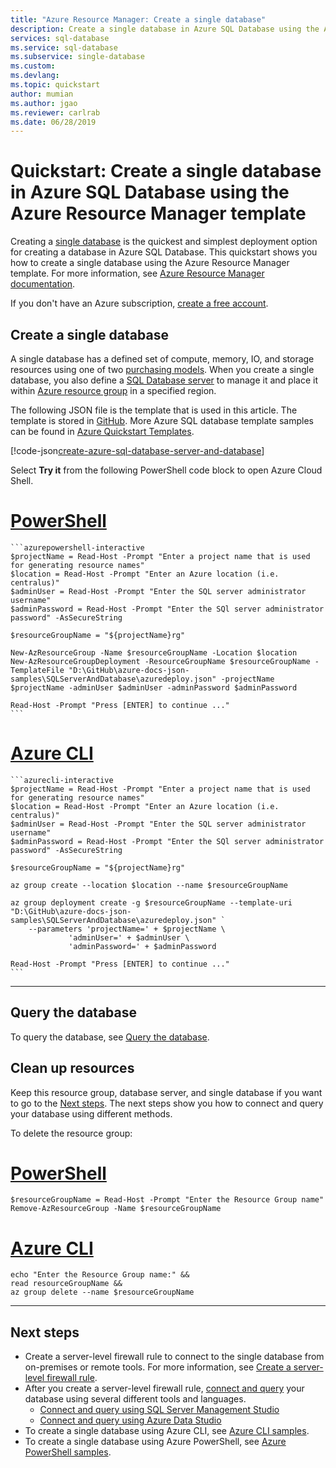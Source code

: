 ```yaml
---
title: "Azure Resource Manager: Create a single database"
description: Create a single database in Azure SQL Database using the Azure Resource Manager template.
services: sql-database
ms.service: sql-database
ms.subservice: single-database
ms.custom:
ms.devlang:
ms.topic: quickstart
author: mumian
ms.author: jgao
ms.reviewer: carlrab
ms.date: 06/28/2019
---
```


# Quickstart: Create a single database in Azure SQL Database using the Azure Resource Manager template

Creating a [single database](sql-database-single-database.md) is the quickest and simplest deployment option for creating a database in Azure SQL Database. This quickstart shows you how to create a single database using the Azure Resource Manager template. For more information, see [Azure Resource Manager documentation](/azure/azure-resource-manager/).

If you don't have an Azure subscription, [create a free account](https://azure.microsoft.com/free/).

## Create a single database

A single database has a defined set of compute, memory, IO, and storage resources using one of two [purchasing models](sql-database-purchase-models.md). When you create a single database, you also define a [SQL Database server](sql-database-servers.md) to manage it and place it within [Azure resource group](../azure-resource-manager/resource-group-overview.md) in a specified region.

The following JSON file is the template that is used in this article. The template is stored in [GitHub](https://raw.githubusercontent.com/Azure/azure-docs-json-samples/master/SQLServerAndDatabase/azuredeploy.json). More Azure SQL database template samples can be found in [Azure Quickstart Templates](https://azure.microsoft.com/resources/templates/?resourceType=Microsoft.Sql&pageNumber=1&sort=Popular).

[!code-json[create-azure-sql-database-server-and-database](~/resourcemanager-templates/SQLServerAndDatabase/azuredeploy.json)]

Select **Try it** from the following PowerShell code block to open Azure Cloud Shell.

# [PowerShell](#tab/azure-powershell)

    ```azurepowershell-interactive
    $projectName = Read-Host -Prompt "Enter a project name that is used for generating resource names"
    $location = Read-Host -Prompt "Enter an Azure location (i.e. centralus)"
    $adminUser = Read-Host -Prompt "Enter the SQL server administrator username"
    $adminPassword = Read-Host -Prompt "Enter the SQl server administrator password" -AsSecureString

    $resourceGroupName = "${projectName}rg"

    New-AzResourceGroup -Name $resourceGroupName -Location $location
    New-AzResourceGroupDeployment -ResourceGroupName $resourceGroupName -TemplateFile "D:\GitHub\azure-docs-json-samples\SQLServerAndDatabase\azuredeploy.json" -projectName $projectName -adminUser $adminUser -adminPassword $adminPassword

    Read-Host -Prompt "Press [ENTER] to continue ..."
    ```

# [Azure CLI](#tab/azure-cli)

    ```azurecli-interactive
    $projectName = Read-Host -Prompt "Enter a project name that is used for generating resource names"
    $location = Read-Host -Prompt "Enter an Azure location (i.e. centralus)"
    $adminUser = Read-Host -Prompt "Enter the SQL server administrator username"
    $adminPassword = Read-Host -Prompt "Enter the SQl server administrator password" -AsSecureString

    $resourceGroupName = "${projectName}rg"

    az group create --location $location --name $resourceGroupName

    az group deployment create -g $resourceGroupName --template-uri "D:\GitHub\azure-docs-json-samples\SQLServerAndDatabase\azuredeploy.json" `
        --parameters 'projectName=' + $projectName \
                 'adminUser=' + $adminUser \
                 'adminPassword=' + $adminPassword

    Read-Host -Prompt "Press [ENTER] to continue ..."
    ```

* * *

## Query the database

To query the database, see [Query the database](./sql-database-single-database-get-started.md#query-the-database).

## Clean up resources

Keep this resource group, database server, and single database if you want to go to the [Next steps](#next-steps). The next steps show you how to connect and query your database using different methods.

To delete the resource group:

# [PowerShell](#tab/azure-powershell)

```azurepowershell-interactive
$resourceGroupName = Read-Host -Prompt "Enter the Resource Group name"
Remove-AzResourceGroup -Name $resourceGroupName
```

# [Azure CLI](#tab/azure-cli)

```azurecli-interactive
echo "Enter the Resource Group name:" &&
read resourceGroupName &&
az group delete --name $resourceGroupName
```

* * *

## Next steps

- Create a server-level firewall rule to connect to the single database from on-premises or remote tools. For more information, see [Create a server-level firewall rule](sql-database-server-level-firewall-rule.md).
- After you create a server-level firewall rule, [connect and query](sql-database-connect-query.md) your database using several different tools and languages.
  - [Connect and query using SQL Server Management Studio](sql-database-connect-query-ssms.md)
  - [Connect and query using Azure Data Studio](https://docs.microsoft.com/sql/azure-data-studio/quickstart-sql-database?toc=/azure/sql-database/toc.json)
- To create a single database using Azure CLI, see [Azure CLI samples](sql-database-cli-samples.md).
- To create a single database using Azure PowerShell, see [Azure PowerShell samples](sql-database-powershell-samples.md).
